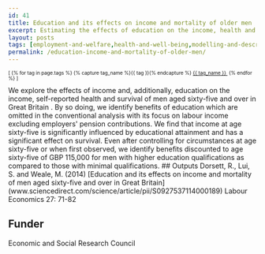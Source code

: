 ```yaml
---
id: 41
title: Education and its effects on income and mortality of older men
excerpt: Estimating the effects of education on the income, health and survival of older men
layout: posts
tags: [employment-and-welfare,health-and-well-being,modelling-and-descriptives]
permalink: /education-income-and-mortality-of-older-men/
---
```

<div>
  <p style="font-size:.7em;">
    [
    {% for tag in page.tags %}
      {% capture tag_name %}{{ tag }}{% endcapture %}
      <a href="/{{ tag_name }}"><nobr>{{ tag_name }}</nobr>&nbsp;</a>
    {% endfor %}
    ]
  </p>
</div>
We explore the effects of income and, additionally, education on the income, self-reported health and survival of men aged sixty-five and over in Great Britain . By so doing, we identify benefits of education which are omitted in the conventional analysis with its focus on labour income excluding employers' pension contributions. We find that income at age sixty-five is significantly influenced by educational attainment and has a significant effect on survival. Even after controlling for circumstances at age sixty-five or when first observed, we identify benefits discounted to age sixty-five of GBP 115,000 for men with higher education qualifications as compared to those with minimal qualifications.
## Outputs
Dorsett, R., Lui, S. and Weale, M. (2014) [Education and its effects on income and mortality of men aged sixty-five and over in Great Britain](www.sciencedirect.com/science/article/pii/S0927537114000189) Labour Economics 27: 71-82

## Funder
Economic and Social Research Council
